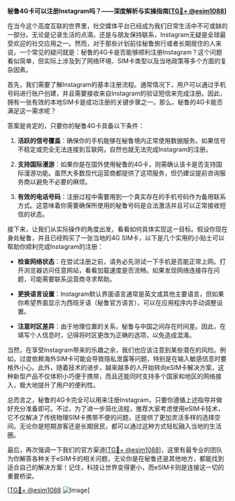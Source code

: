 **秘鲁4G卡可以注册Instagram吗？——深度解析与实操指南[[TG💪+ @esim1088](https://t.me/s/esim1088)]**

在当今这个高度互联的世界里，社交媒体平台已经成为我们日常生活中不可或缺的一部分。无论是记录生活的点滴，还是与朋友保持联系，Instagram无疑是全球最受欢迎的社交应用之一。然而，对于那些计划前往秘鲁旅行或者长期居住的人来说，一个常见的疑问就是：秘鲁的4G卡是否能够顺利注册Instagram？这个问题看似简单，但实际上涉及到了网络环境、SIM卡类型以及当地政策等多个方面的复杂因素。

首先，我们需要了解Instagram的基本注册流程。通常情况下，用户可以通过手机号码进行账户创建，并且需要接收来自Instagram的验证短信来完成注册。因此，拥有一张有效的本地SIM卡是成功注册的关键步骤之一。那么，秘鲁的4G卡能否满足这一需求呢？

答案是肯定的，只要你的秘鲁4G卡具备以下条件：

1. **活跃的信号覆盖**：确保你的手机能够在秘鲁境内正常使用数据服务。如果信号不稳定或完全无法连接到互联网，自然也就无法完成Instagram的注册。
   
2. **支持国际漫游**：如果你是在国外使用秘鲁的4G卡，则需确认该卡是否支持国际漫游功能。虽然大多数现代运营商都提供了这项服务，但仍建议提前咨询服务商以避免不必要的麻烦。

3. **有效的电话号码**：注册过程中需要用到一个真实存在的手机号码作为备用联系方式。这意味着你需要确保所使用的秘鲁号码是合法激活并且可以正常接收短信的状态。

接下来，让我们从实际操作的角度出发，看看如何具体实现这一目标。假设你现在身处秘鲁，并且已经购买了一张当地的4G SIM卡，以下是几个实用的小贴士可以帮助你顺利完成Instagram的注册：

- **检查网络状态**：在尝试注册之前，请务必先测试一下手机是否能正常上网。打开浏览器访问任意网站，看看加载速度是否流畅。如果发现网络连接存在问题，可能需要联系运营商寻求帮助。
  
- **更换语言设置**：Instagram默认界面语言通常是英文或其他主要语言，但如果你希望界面显示为西班牙语（秘鲁官方语言），可以在应用程序内手动调整设置。
    
- **注意时区差异**：由于地理位置的关系，秘鲁与中国之间存在时间差。因此，在填写个人信息时，记得将时区更改为正确的选项，以免造成混淆。

当然，在享受Instagram带来的乐趣之余，我们也应该注意到某些潜在的风险。例如，过度依赖海外SIM卡可能会导致隐私泄露等问题，特别是在输入敏感信息时要格外小心。此外，随着技术的进步，越来越多的人开始转向eSIM卡解决方案，这种新型产品不仅体积小巧便于携带，而且还能同时支持多个国家和地区的网络接入，极大地提升了用户的便利性。

总而言之，秘鲁的4G卡完全可以用来注册Instagram，只要你遵循上述指导并做好充分准备即可。不过，为了进一步简化流程，推荐大家考虑使用eSIM卡技术，它不仅解决了传统物理SIM卡携带不便的问题，还提供了更加灵活多样的选择空间。无论你是短期游客还是长期居民，都可以通过这种方式轻松融入当地的生活圈。

最后，再次强调一下我们的官方渠道[[TG💪+ @esim1088](https://t.me/s/esim1088)]，这里有最专业的团队为你解答各种关于eSIM卡的相关问题，无论你是在秘鲁还是其他地方，都能找到适合自己的解决方案！记住，科技让世界变得更小，而eSIM卡则是连接这一切的重要桥梁。

[[TG💪+ @esim1088](https://t.me/s/esim1088) ![Image](https://i.postimg.cc/4NQfJmqS/Snipaste-2025-05-13-00-14-12.png)]
